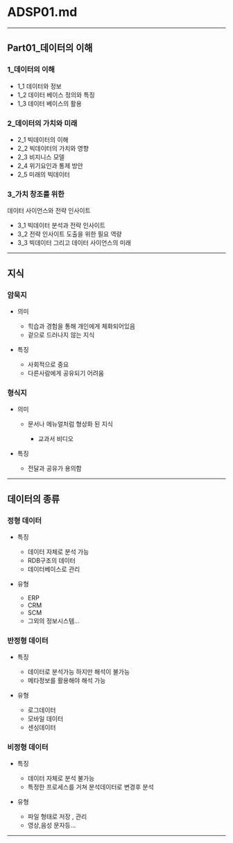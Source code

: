 # ADSP01.md
---

## Part01_데이터의 이해

### 1_데이터의 이해

- 1_1 데이터와 정보 
- 1_2 데이터 베이스 정의와 특징
- 1_3 데이터 베이스의 활용 

### 2_데이터의 가치와 미래

- 2_1 빅데이터의 이해 
- 2_2 빅데이터의 가치와 영향
- 2_3 비지니스 모델
- 2_4 위기요인과 통제 방안 
- 2_5 미래의 빅데이터 

### 3_가치 창조를 위한 
데이터 사이언스와 전략 인사이트

- 3_1 빅데이터 분석과 전략 인사이트 
- 3_2 전략 인사이트 도출을 위한 필요 역량
- 3_3 빅데이터 그리고 데이터 사이언스의 미래


---
## 지식

### 암묵지

- 의미

	- 힉습과 경험을 통해 개인에게 체화되어있음 
	- 겉으로 드러나지 않는 지식

- 특징

	- 사회적으로 중요
	- 다른사람에게 공유되기 어려움

### 형식지

- 의미

	- 문서나 메뉴얼처럼 형상화 된 지식 

		- 교과서 비디오 

- 특징

	- 전달과 공유가 용의함

---
## 데이터의 종류 

### 정형 데이터

- 특징

	- 데이터 자체로 분석 가능
	- RDB구조의 데이터
	- 데이터베이스로 관리

- 유형

	- ERP
	- CRM
	- SCM 
	- 그외의 정보시스템...

### 반정형 데이터

- 특징

	- 데이터로 분석가능 하지만 해석이 불가능
	- 메타정보를 활용해야 해석 가능 

- 유형

	- 로그데이터
	- 모바일 데이터
	- 센싱데이터

### 비정형 데이터 

- 특징

	- 데이터 자체로 분석 불가능
	- 특정한 프로세스를 거쳐 분석데이터로 변경후 분석

- 유형

	- 파일 형태로 저장 , 관리
	- 영상,음성 문자등...
---